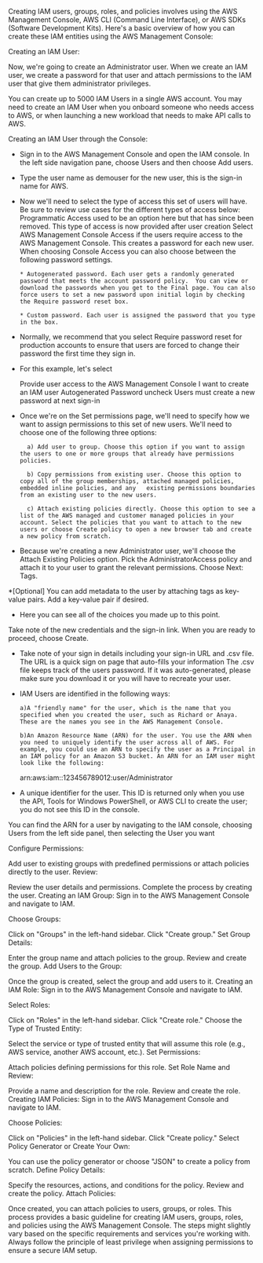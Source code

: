 Creating IAM users, groups, roles, and policies involves using the AWS Management Console, AWS CLI (Command Line Interface), or AWS SDKs (Software Development Kits). Here's a basic overview of how you can create these IAM entities using the AWS Management Console:

Creating an IAM User:

Now, we're going to create an Administrator user. When we create an IAM user, we create a password for that user and attach permissions to the IAM user that give them administrator privileges.

You can create up to 5000 IAM Users in a single AWS account. You may need to create an IAM User when you onboard someone who needs access to AWS, or when launching a new workload that needs to make API calls to AWS.

Creating an IAM User through the Console:

* Sign in to the AWS Management Console and open the IAM console.  In the left side navigation pane, choose Users and then choose Add users.
* Type the user name as demouser for the new user, this is the sign-in name for AWS.

* Now we'll need to select the type of access this set of users will have. Be sure to review use cases for the different types of access below:
Programmatic Access used to be an option here but that has since been removed. This type of access is now provided after user creation
Select AWS Management Console Access if the users require access to the AWS Management Console. This creates a password for each new user. When choosing Console Access you can also choose between the following password settings.

      * Autogenerated password. Each user gets a randomly generated password that meets the account password policy.  You can view or download the passwords when you get to the Final page. You can also force users to set a new password upon initial login by checking the Require password reset box.

      * Custom password. Each user is assigned the password that you type in the box.

* Normally, we recommend that you select Require password reset for production accounts to ensure that users are forced to change their password the first time they sign in.
  
* For this example, let's select

  Provide user access to the AWS Management Console
  I want to create an IAM user
  Autogenerated Password
  uncheck Users must create a new password at next sign-in

* Once we're on the Set permissions page, we'll need to specify how we want to assign permissions to this set of new users. We'll need to choose one of the following three options:
  
        a) Add user to group. Choose this option if you want to assign the users to one or more groups that already have permissions policies.

        b) Copy permissions from existing user. Choose this option to copy all of the group memberships, attached managed policies, embedded inline policies, and any   existing permissions boundaries from an existing user to the new users.

        c) Attach existing policies directly. Choose this option to see a list of the AWS managed and customer managed policies in your account. Select the policies that you want to attach to the new users or choose Create policy to open a new browser tab and create a new policy from scratch.

* Because we're creating a new Administrator user, we'll choose the Attach Existing Policies option. Pick the AdministratorAccess policy and attach it to your user to grant the relevant permissions. Choose Next: Tags.

*[Optional] You can add metadata to the user by attaching tags as key-value pairs. Add a key-value pair if desired.

* Here you can see all of the choices you made up to this point.

Take note of the new credentials and the sign-in link. When you are ready to proceed, choose Create.

* Take note of your sign in details including your sign-in URL and .csv file.
The URL is a quick sign on page that auto-fills your information
The .csv file keeps track of the users password. If it was auto-generated, please make sure you download it or you will have to recreate your user. 

* IAM Users are identified in the following ways:

      a)A "friendly name" for the user, which is the name that you specified when you created the user, such as Richard or Anaya. These are the names you see in the AWS Management Console.

      b)An Amazon Resource Name (ARN) for the user. You use the ARN when you need to uniquely identify the user across all of AWS. For example, you could use an ARN to specify the user as a Principal in an IAM policy for an Amazon S3 bucket. An ARN for an IAM user might look like the following:

  arn:aws:iam::123456789012:user/Administrator
  
* A unique identifier for the user. This ID is returned only when you use the API, Tools for Windows PowerShell, or AWS CLI to create the user; you do not see this ID in the console.

You can find the ARN for a user by navigating to the IAM console, choosing Users from the left side panel, then selecting the User you want












Configure Permissions:

Add user to existing groups with predefined permissions or attach policies directly to the user.
Review:

Review the user details and permissions.
Complete the process by creating the user.
Creating an IAM Group:
Sign in to the AWS Management Console and navigate to IAM.

Choose Groups:

Click on "Groups" in the left-hand sidebar.
Click "Create group."
Set Group Details:

Enter the group name and attach policies to the group.
Review and create the group.
Add Users to the Group:

Once the group is created, select the group and add users to it.
Creating an IAM Role:
Sign in to the AWS Management Console and navigate to IAM.

Select Roles:

Click on "Roles" in the left-hand sidebar.
Click "Create role."
Choose the Type of Trusted Entity:

Select the service or type of trusted entity that will assume this role (e.g., AWS service, another AWS account, etc.).
Set Permissions:

Attach policies defining permissions for this role.
Set Role Name and Review:

Provide a name and description for the role.
Review and create the role.
Creating IAM Policies:
Sign in to the AWS Management Console and navigate to IAM.

Choose Policies:

Click on "Policies" in the left-hand sidebar.
Click "Create policy."
Select Policy Generator or Create Your Own:

You can use the policy generator or choose "JSON" to create a policy from scratch.
Define Policy Details:

Specify the resources, actions, and conditions for the policy.
Review and create the policy.
Attach Policies:

Once created, you can attach policies to users, groups, or roles.
This process provides a basic guideline for creating IAM users, groups, roles, and policies using the AWS Management Console. The steps might slightly vary based on the specific requirements and services you're working with. Always follow the principle of least privilege when assigning permissions to ensure a secure IAM setup.
